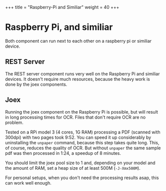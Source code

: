 +++
title = "Raspberry-Pi and Similiar"
weight = 40
+++

# Raspberry Pi, and similiar

Both component can run next to each other on a raspberry pi or
similiar device.


## REST Server

The REST server component runs very well on the Raspberry Pi and
similiar devices. It doesn't require much resources, because the heavy
work is done by the joex components.


## Joex

Running the joex component on the Raspberry Pi is possible, but will
result in long processing times for OCR. Files that don't require OCR
are no problem.

Tested on a RPi model 3 (4 cores, 1G RAM) processing a PDF (scanned
with 300dpi) with two pages took 9:52. You can speed it up
considerably by uninstalling the `unpaper` command, because this step
takes quite long. This, of course, reduces the quality of OCR. But
without `unpaper` the same sample pdf was then processed in 1:24, a
speedup of 8 minutes.

You should limit the joex pool size to 1 and, depending on your model
and the amount of RAM, set a heap size of at least 500M
(`-J-Xmx500M`).

For personal setups, when you don't need the processing results asap,
this can work well enough.
